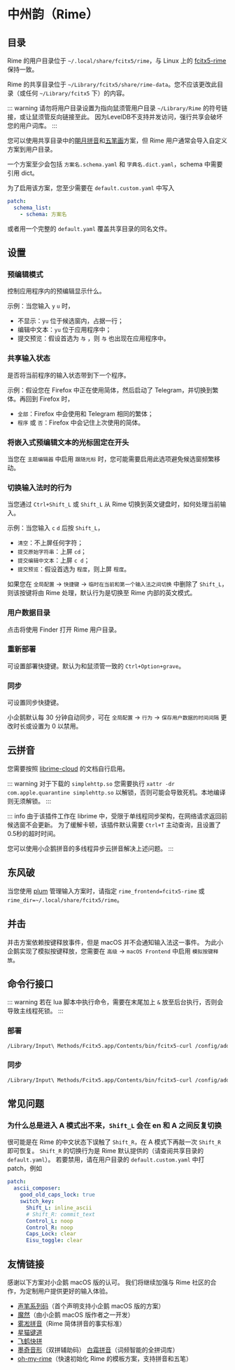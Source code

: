 # 中州韵（Rime）

## 目录

Rime 的用户目录位于 `~/.local/share/fcitx5/rime`，与 Linux 上的 [fcitx5-rime](https://github.com/fcitx/fcitx5-rime) 保持一致。

Rime 的共享目录位于 `~/Library/fcitx5/share/rime-data`。您不应该更改此目录（或任何 `~/Library/fcitx5` 下）的内容。

::: warning
请勿将用户目录设置为指向鼠须管用户目录 `~/Library/Rime` 的符号链接，或让鼠须管反向链接至此。
因为LevelDB不支持并发访问，强行共享会破坏您的用户词库。
:::


您可以使用共享目录中的[朙月拼音](https://github.com/rime/rime-luna-pinyin)和[五笔画](https://github.com/rime/rime-stroke)方案，但 Rime 用户通常会导入自定义方案到用户目录。

一个方案至少会包括 `方案名.schema.yaml` 和 `字典名.dict.yaml`，schema 中需要引用 dict。

为了启用该方案，您至少需要在 `default.custom.yaml` 中写入
```yaml
patch:
  schema_list:
    - schema: 方案名
```
或者用一个完整的 `default.yaml` 覆盖共享目录的同名文件。

## 设置

### 预编辑模式
控制应用程序内的预编辑显示什么。

示例：当您输入 `y` `u` 时，
* 不显示：`yu` 位于候选窗内，占据一行；
* 编辑中文本：`yu` 位于应用程序中；
* 提交预览：假设首选为 `与` ，则 `与` 也出现在应用程序中。

### 共享输入状态
是否将当前程序的输入状态带到下一个程序。

示例：假设您在 Firefox 中正在使用简体，然后启动了 Telegram，并切换到繁体。再回到 Firefox 时，
* `全部`：Firefox 中会使用和 Telegram 相同的繁体；
* `程序` 或 `否`：Firefox 中会记住上次使用的简体。

### 将嵌入式预编辑文本的光标固定在开头
当您在 `主题编辑器` 中启用 `跟随光标` 时，您可能需要启用此选项避免候选窗频繁移动。

### 切换输入法时的行为
当您通过 `Ctrl+Shift_L` 或 `Shift_L` 从 Rime 切换到英文键盘时，如何处理当前输入。

示例：当您输入 `c` `d` 后按 `Shift_L`，
* `清空`：不上屏任何字符；
* `提交原始字符串`：上屏 `cd`；
* `提交编辑中文本`：上屏 `c d`；
* `提交预览`：假设首选为 `程度`，则上屏 `程度`。

如果您在 `全局配置` -> `快捷键` -> `临时在当前和第一个输入法之间切换` 中删除了 `Shift_L`，则该按键将由 Rime 处理，默认行为是切换至 Rime 内部的英文模式。

### 用户数据目录
点击将使用 Finder 打开 Rime 用户目录。

### 重新部署
可设置部署快捷键。默认为和鼠须管一致的 `Ctrl+Option+grave`。

### 同步
可设置同步快捷键。

小企鹅默认每 30 分钟自动同步，可在 `全局配置` -> `行为` -> `保存用户数据的时间间隔` 更改时长或设置为 0 以禁用。

## 云拼音

您需要按照 [librime-cloud](https://github.com/hchunhui/librime-cloud) 的文档自行启用。

::: warning
对于下载的 `simplehttp.so` 您需要执行 `xattr -dr com.apple.quarantine simplehttp.so` 以解锁，否则可能会导致死机。本地编译则无须解锁。
:::

::: info
由于该插件工作在 librime 中，受限于单线程同步架构，在网络请求返回前候选窗不会更新。
为了缓解卡顿，该插件默认需要 `Ctrl+T` 主动查询，且设置了0.5秒的超时时间。

您可以使用小企鹅拼音的多线程异步云拼音解决上述问题。
:::

## 东风破

当您使用 [plum](https://github.com/rime/plum) 管理输入方案时，请指定 `rime_frontend=fcitx5-rime` 或 `rime_dir=~/.local/share/fcitx5/rime`。

## 并击

并击方案依赖按键释放事件，但是 macOS 并不会通知输入法这一事件。
为此小企鹅实现了模拟按键释放，您需要在 `高级` -> `macOS Frontend` 中启用 `模拟按键释放`。

## 命令行接口

::: warning
若在 lua 脚本中执行命令，需要在末尾加上 `&` 放至后台执行，否则会导致主线程死锁。
:::

### 部署
```sh
/Library/Input\ Methods/Fcitx5.app/Contents/bin/fcitx5-curl /config/addon/rime/deploy -X POST -d '{}'
```

### 同步
```sh
/Library/Input\ Methods/Fcitx5.app/Contents/bin/fcitx5-curl /config/addon/rime/sync -X POST -d '{}'
```

## 常见问题
### 为什么总是进入 A 模式出不来，`Shift_L` 会在 en 和 A 之间反复切换
很可能是在 Rime 的中文状态下误触了 `Shift_R`，在 A 模式下再敲一次 `Shift_R` 即可恢复。
`Shift_R` 的切换行为是 Rime 默认提供的（请查阅共享目录的 `default.yaml`）。
若要禁用，请在用户目录的 `default.custom.yaml` 中打 patch，例如

```yaml
patch:
  ascii_composer:
    good_old_caps_lock: true
    switch_key:
      Shift_L: inline_ascii
      # Shift_R: commit_text
      Control_L: noop
      Control_R: noop
      Caps_Lock: clear
      Eisu_toggle: clear
```

## 友情链接
感谢以下方案对小企鹅 macOS 版的认可。
我们将继续加强与 Rime 社区的合作，为定制用户提供更好的输入体验。
* [声笔系列码](https://github.com/sbsrf/sbsrf)（首个声明支持小企鹅 macOS 版的方案）
* [魔然](https://github.com/ksqsf/rime-moran)（由小企鹅 macOS 版作者之一开发）
* [雾凇拼音](https://github.com/iDvel/rime-ice)（Rime 简体拼音的事实标准）
* [星猫键道](https://github.com/hugh7007/xmjd6-rere)
* [飞鹤快拼](https://github.com/boomker/rime-fast-xhup)
* [墨奇音形](https://github.com/gaboolic/rime-shuangpin-fuzhuma)（双拼辅助码） [白霜拼音](https://github.com/gaboolic/rime-frost)（词频智能的全拼词库）
* [oh-my-rime](https://github.com/Mintimate/oh-my-rime)（快速初始化 Rime 的模板方案，支持拼音和五笔）
